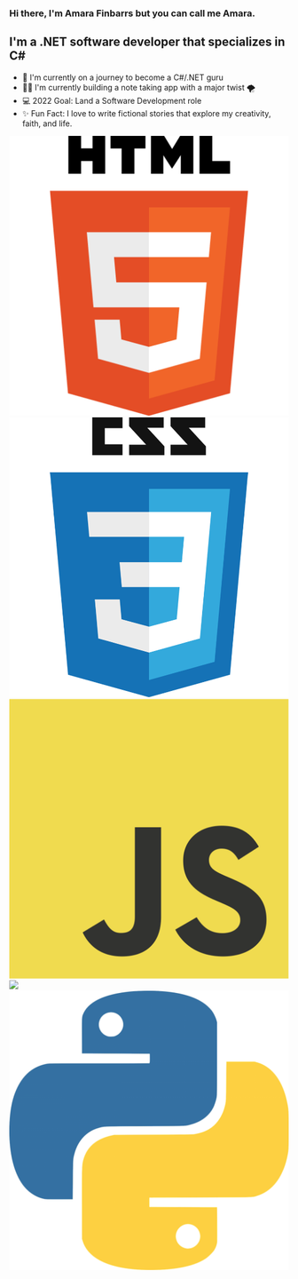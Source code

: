 ### Hi there, I'm Amara Finbarrs but you can call me Amara.

## I'm a .NET software developer that specializes in C#
- 👑 I'm currently on a journey to become a C#/.NET guru
- ✍🏽 I'm currently building a note taking app with a major twist 🌪
- 💻 2022 Goal: Land a Software Development role
- ✨ Fun Fact: I love to write fictional stories that explore my creativity, faith, and life.

<img src="Images\html5-icon.png"> <img src="Images\css.png"> <img src="Images\JavaScript-logo.png"> <img src="Images\c# logo.png"> <img src="Images\python-2.png">